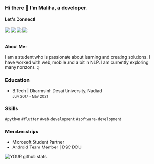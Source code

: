 ### Hi there 👋 I'm Maliha, a developer.

#### Let's Connect! 
<a href=https://www.linkedin.com/in/malihanan/ > <img align="left" src="https://img.icons8.com/color/48/000000/linkedin.png"></img></a>
<a href=https://twitter.com/mia9059 > <img align="left" src="https://img.icons8.com/color/48/000000/twitter.png"></img></a>
<a href=https://www.instagram.com/mia9059/ > <img align="left" src="https://img.icons8.com/color/48/000000/instagram-new.png"></img></a>
<a href=https://medium.com/@malihanan/ > <img align="left" src="https://img.icons8.com/color/48/000000/medium-monogram.png"></img></a>
<br><br>

#### <h4>About Me:</h4> 
I am a student who is passionate about learning and creating solutions. I have worked with web, mobile and a bit in NLP. I am currently exploring many horizons. :)

### Education

 - B.Tech | Dharmsinh Desai University, Nadiad <br>
   <small>July 2017 - May 2021</small>
   
### Skills

`#python` `#flutter` `#web-development` `#software-development`

### Memberships

<ul><li>Microsoft Student Partner</li> <li>Android Team Member | DSC DDU</li></ul>

![YOUR github stats](https://github-readme-stats.vercel.app/api?username=malihanan)
